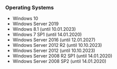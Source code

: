 ### Operating Systems
- Windows 10
- Windows Server 2019
- Windows 8.1 (until 10.01.2023)
- Windows 7 SP1 (until 14.01.2020)
- Windows Server 2016 (until 12.01.2027)
- Windows Server 2012 R2 (until 10.10.2023)
- Windows Server 2012 (until 10.10.2023)
- Windows Server 2008 R2 SP1 (until 14.01.2020)
- Windows Server 2008 SP2 (until 14.01.2020)
